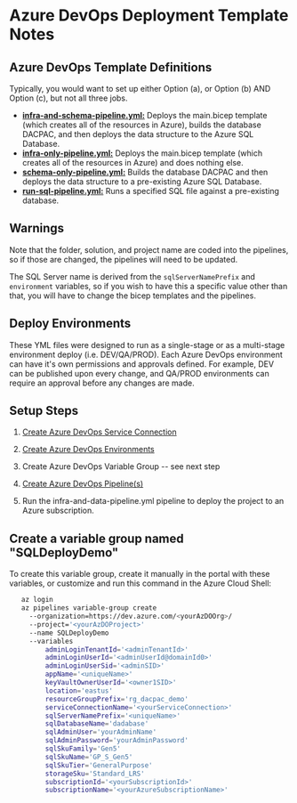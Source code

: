 # Azure DevOps Deployment Template Notes

## Azure DevOps Template Definitions

Typically, you would want to set up either Option (a), or Option (b) AND Option (c), but not all three jobs.

- [**infra-and-schema-pipeline.yml:**](infra-and-schema-pipeline.yml) Deploys the main.bicep template (which creates all of the resources in Azure), builds the database DACPAC, and then deploys the data structure to the Azure SQL Database.
- [**infra-only-pipeline.yml:**](infra-only-pipeline.yml) Deploys the main.bicep template (which creates all of the resources in Azure) and does nothing else.
- [**schema-only-pipeline.yml:**](schema-only-pipeline.yml) Builds the database DACPAC and then deploys the data structure to a pre-existing Azure SQL Database.
- [**run-sql-pipeline.yml:**](run-sql-pipeline.yml) Runs a specified SQL file against a pre-existing database.

## Warnings

Note that the folder, solution, and project name are coded into the pipelines, so if those are changed, the pipelines will need to be updated.

The SQL Server name is derived from the `sqlServerNamePrefix` and `environment` variables, so if you wish to have this a specific value other than that, you will have to change the bicep templates and the pipelines.

## Deploy Environments

These YML files were designed to run as a single-stage or as a multi-stage environment deploy (i.e. DEV/QA/PROD). Each Azure DevOps environment can have it's own permissions and approvals defined. For example, DEV can be published upon every change, and QA/PROD environments can require an approval before any changes are made.

## Setup Steps

1. [Create Azure DevOps Service Connection](https://docs.luppes.com/CreateServiceConnections/)

1. [Create Azure DevOps Environments](https://docs.luppes.com/CreateDevOpsEnvironments/)

1. Create Azure DevOps Variable Group -- see next step

1. [Create Azure DevOps Pipeline(s)](https://docs.luppes.com/CreateNewPipeline/)

1. Run the infra-and-data-pipeline.yml pipeline to deploy the project to an Azure subscription.

## Create a variable group named "SQLDeployDemo"

To create this variable group, create it manually in the portal with these variables, or customize and run this command in the Azure Cloud Shell:

``` bash
   az login
   az pipelines variable-group create 
     --organization=https://dev.azure.com/<yourAzDOOrg>/ 
     --project='<yourAzDOProject>' 
     --name SQLDeployDemo
     --variables 
         adminLoginTenantId='<adminTenantId>'
         adminLoginUserId='<adminUserId@domainId0>'
         adminLoginUserSid='<adminSID>'
         appName='<uniqueName>' 
         keyVaultOwnerUserId='<owner1SID>'
         location='eastus' 
         resourceGroupPrefix='rg_dacpac_demo'
         serviceConnectionName='<yourServiceConnection>' 
         sqlServerNamePrefix='<uniqueName>'
         sqlDatabaseName='dadabase'
         sqlAdminUser='yourAdminName'
         sqlAdminPassword='yourAdminPassword'
         sqlSkuFamily='Gen5'
         sqlSkuName='GP_S_Gen5'
         sqlSkuTier='GeneralPurpose'
         storageSku='Standard_LRS'
         subscriptionId='<yourSubscriptionId>' 
         subscriptionName='<yourAzureSubscriptionName>' 
```
